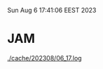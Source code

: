 Sun Aug  6 17:41:06 EEST 2023
# JAM
<a href='./cache/202308/06_17.log'>./cache/202308/06_17.log</a>
